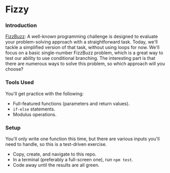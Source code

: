# Fizzy

### Introduction

[FizzBuzz](https://en.wikipedia.org/wiki/Fizz_buzz): A well-known programming challenge is designed to evaluate your problem-solving approach with a straightforward task. Today, we'll tackle a simplified version of that task, without using loops for now. We'll focus on a basic single-number FizzBuzz problem, which is a great way to test our ability to use conditional branching. The interesting part is that there are numerous ways to solve this problem, so which approach will you choose?

### Tools Used

You'll get practice with the following:

- Full-featured functions (parameters and return values).
- `if-else` statements.
- Modulus operations.

### Setup

You'll only write one function this time, but there are various inputs you'll need to handle, so this is a test-driven exercise.

- Copy, create, and navigate to this repo.
- In a terminal (preferably a full-screen one), run `npm test`.
- Code away until the results are all green.
